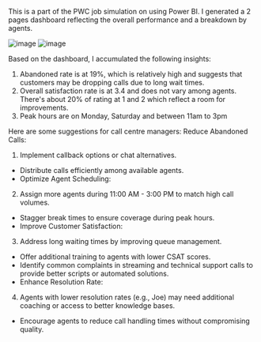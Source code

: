 This is a part of the PWC job simulation on using Power BI.
I generated a 2 pages dashboard reflecting the overall performance and a breakdown by agents.

![image](https://github.com/user-attachments/assets/9d969989-18ed-4afb-8080-66035b301ec5)
![image](https://github.com/user-attachments/assets/2c39c89d-010e-4846-b866-b026c982c6ef)

Based on the dashboard, I accumulated the following insights:
1. Abandoned rate is at 19%, which is relatively high and suggests that customers may be dropping calls due to long wait times.
2. Overall satisfaction rate is at 3.4 and does not vary among agents. There's about 20% of rating at 1 and 2 which reflect a room for improvements.
3. Peak hours are on Monday, Saturday and between 11am to 3pm

Here are some suggestions for call centre managers: 
Reduce Abandoned Calls:

1. Implement callback options or chat alternatives.
- Distribute calls efficiently among available agents.
- Optimize Agent Scheduling:

2. Assign more agents during 11:00 AM - 3:00 PM to match high call volumes.
- Stagger break times to ensure coverage during peak hours.
- Improve Customer Satisfaction:

3. Address long waiting times by improving queue management.
- Offer additional training to agents with lower CSAT scores.
- Identify common complaints in streaming and technical support calls to provide better scripts or automated solutions.
- Enhance Resolution Rate:

4. Agents with lower resolution rates (e.g., Joe) may need additional coaching or access to better knowledge bases.
- Encourage agents to reduce call handling times without compromising quality.
